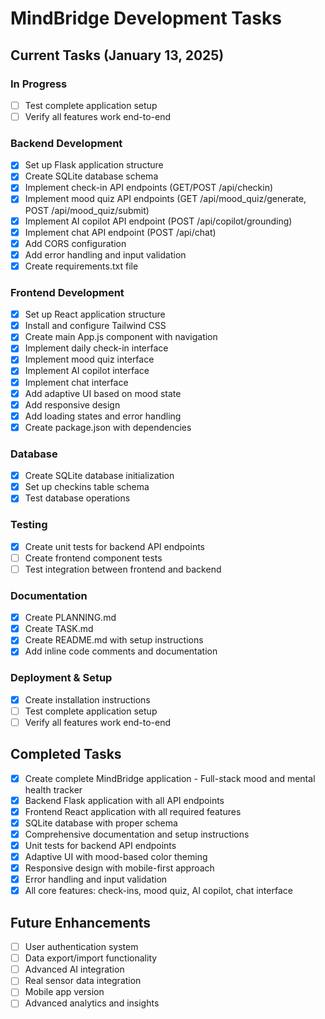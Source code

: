 # MindBridge Development Tasks

## Current Tasks (January 13, 2025)

### In Progress
- [ ] Test complete application setup
- [ ] Verify all features work end-to-end

### Backend Development
- [x] Set up Flask application structure
- [x] Create SQLite database schema
- [x] Implement check-in API endpoints (GET/POST /api/checkin)
- [x] Implement mood quiz API endpoints (GET /api/mood_quiz/generate, POST /api/mood_quiz/submit)
- [x] Implement AI copilot API endpoint (POST /api/copilot/grounding)
- [x] Implement chat API endpoint (POST /api/chat)
- [x] Add CORS configuration
- [x] Add error handling and input validation
- [x] Create requirements.txt file

### Frontend Development
- [x] Set up React application structure
- [x] Install and configure Tailwind CSS
- [x] Create main App.js component with navigation
- [x] Implement daily check-in interface
- [x] Implement mood quiz interface
- [x] Implement AI copilot interface
- [x] Implement chat interface
- [x] Add adaptive UI based on mood state
- [x] Add responsive design
- [x] Add loading states and error handling
- [x] Create package.json with dependencies

### Database
- [x] Create SQLite database initialization
- [x] Set up checkins table schema
- [x] Test database operations

### Testing
- [x] Create unit tests for backend API endpoints
- [ ] Create frontend component tests
- [ ] Test integration between frontend and backend

### Documentation
- [x] Create PLANNING.md
- [x] Create TASK.md
- [x] Create README.md with setup instructions
- [x] Add inline code comments and documentation

### Deployment & Setup
- [x] Create installation instructions
- [ ] Test complete application setup
- [ ] Verify all features work end-to-end

## Completed Tasks
- [x] Create complete MindBridge application - Full-stack mood and mental health tracker
- [x] Backend Flask application with all API endpoints
- [x] Frontend React application with all required features
- [x] SQLite database with proper schema
- [x] Comprehensive documentation and setup instructions
- [x] Unit tests for backend API endpoints
- [x] Adaptive UI with mood-based color theming
- [x] Responsive design with mobile-first approach
- [x] Error handling and input validation
- [x] All core features: check-ins, mood quiz, AI copilot, chat interface

## Future Enhancements
- [ ] User authentication system
- [ ] Data export/import functionality
- [ ] Advanced AI integration
- [ ] Real sensor data integration
- [ ] Mobile app version
- [ ] Advanced analytics and insights 